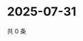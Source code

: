 # 2025-07-31

共 0 条

<!-- BEGIN ZHIHUQUESTIONS -->
<!-- 最后更新时间 Thu Jul 31 2025 21:32:53 GMT+0800 (China Standard Time) -->

<!-- END ZHIHUQUESTIONS -->
